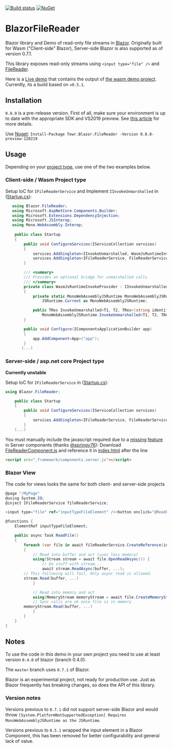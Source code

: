 [![Build status](https://ci.appveyor.com/api/projects/status/rr7pchwk7wbc3mn1/branch/release/0.8.0-preview?svg=true)](https://ci.appveyor.com/project/Tewr/blazorfilereader/branch/master)
[![NuGet](https://img.shields.io/nuget/vpre/Tewr.Blazor.FileReader.svg)](https://www.nuget.org/packages/Tewr.Blazor.FileReader)

# BlazorFileReader
Blazor library and Demo of read-only file streams in [Blazor](https://github.com/aspnet/Blazor). Originally built for Wasm ("Client-side" Blazor), Server-side Blazor is also supported as of version 0.7.1.

This library exposes read-only streams using ```<input type="file" />```
and [FileReader](https://developer.mozilla.org/en-US/docs/Web/API/FileReader).

Here is a [Live demo](https://tewr.github.io/BlazorFileReader/) that contains the output of [the wasm demo project](src/Blazor.FileReader.Wasm.Demo). Currently, its a build based on ```v0.5.1```.

## Installation

```0.8.0``` is a pre-release version. First of all, make sure your environment is up to date with the appropriate SDK and VS2019 preview. See [this article](https://blogs.msdn.microsoft.com/webdev/2019/02/05/blazor-0-8-0-experimental-release-now-available/ ) for more details.

Use [Nuget](https://www.nuget.org/packages/Tewr.Blazor.FileReader): ```Install-Package Tewr.Blazor.FileReader -Version 0.8.0-preview-120219```

## Usage

Depending on your [project type](https://docs.microsoft.com/en-us/aspnet/core/razor-components/faq?view=aspnetcore-3.0), use one of the two examples below.

### Client-side / Wasm Project type
Setup IoC for ```IFileReaderService``` and Implement ```IInvokeUnmarshalled``` in ([Startup.cs](src/Blazor.FileReader.Wasm.Demo/Startup.cs#L10)):

```cs
   using Blazor.FileReader;
   using Microsoft.AspNetCore.Components.Builder;
   using Microsoft.Extensions.DependencyInjection;
   using Microsoft.JSInterop;
   using Mono.WebAssembly.Interop;
   
    public class Startup
    {
        public void ConfigureServices(IServiceCollection services)
        {
            services.AddSingleton<IInvokeUnmarshalled, WasmJsRuntimeInvokeProvider>();
            services.AddSingleton<IFileReaderService, FileReaderService>();
        }

        /// <summary>
        /// Provides an optional bridge for unmarshalled calls
        /// </summary>
        private class WasmJsRuntimeInvokeProvider : IInvokeUnmarshalled
        {
            private static MonoWebAssemblyJSRuntime MonoWebAssemblyJSRuntime = 
                JSRuntime.Current as MonoWebAssemblyJSRuntime;

            public TRes InvokeUnmarshalled<T1, T2, TRes>(string identifier, T1 arg1, T2 arg2) =>
                MonoWebAssemblyJSRuntime.InvokeUnmarshalled<T1, T2, TRes>(identifier, arg1, arg2);
        }

        public void Configure(IComponentsApplicationBuilder app)
        {
            app.AddComponent<App>("app");
        }
       (...)
```

### Server-side / asp.net core Project type

**Currently unstable**

Setup IoC for  ```IFileReaderService``` in ([Startup.cs](src/Blazor.FileReader.AspNetCore.Demo.App/Startup.cs#L10)):

```cs
using Blazor.FileReader;

    public class Startup
    {
        public void ConfigureServices(IServiceCollection services)
        {
            services.AddSingleton<IFileReaderService, FileReaderService>();
        }
	(...)
```

You must manually include the javascript required due to a [missing](https://github.com/Tewr/BlazorFileReader/issues/13) [feature](https://github.com/aspnet/AspNetCore/issues/7300) in Server components (thanks [@springy76](https://github.com/springy76)): Download [FileReaderComponent.js](/src/Blazor.FileReader/content/FileReaderComponent.js) and reference it in [index.html](/src/Blazor.FileReader.AspNetCore.Demo/Blazor.FileReader.AspNetCore.Demo.Server/wwwroot/index.html) after the line
```html
<script src="_framework/components.server.js"></script>

```



### Blazor View

The code for views looks the same for both client- and server-side projects

```cs
@page "/MyPage"
@using System.IO;
@inject IFileReaderService fileReaderService;

<input type="file" ref="inputTypeFileElement" /><button onclick="@ReadFile">Read file</button>

@functions {
    ElementRef inputTypeFileElement;

    public async Task ReadFile()
    {
        foreach (var file in await fileReaderService.CreateReference(inputTypeFileElement).EnumerateFilesAsync())
        {
            // Read into buffer and act (uses less memory)
            using(Stream stream = await file.OpenReadAsync()) {
                // Do stuff with stream...
                await stream.ReadAsync(buffer, ...);
		// This following will fail. Only async read is allowed.
		stream.Read(buffer, ...)
            }

            // Read into memory and act
            using(MemoryStream memoryStream = await file.CreateMemoryStreamAsync(4096)) {
	    	// Sync calls are ok once file is in memory
		memoryStream.Read(buffer, ...)
            }
        }
    }
}
```

## Notes

To use the code in this demo in your own project you need to use at least version 
```0.4.0``` of blazor (branch 0.4.0). 

The ```master``` branch uses ```0.7.1``` of Blazor.

Blazor is an experimental project, not ready for production use. Just as Blazor frequently has breaking changes, so does the API of this library.

### Version notes

Versions previous to ```0.7.1``` did not support server-side Blazor and would throw ```[System.PlatformNotSupportedException] Requires MonoWebAssemblyJSRuntime as the JSRuntime```.

Versions previous to ```0.5.1``` wrapped the input element in a Blazor Component, this has been removed for better configurability and general lack of value.


